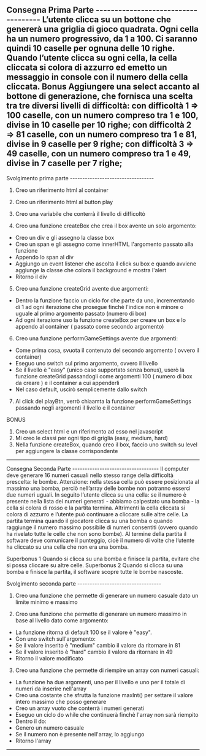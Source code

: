 Consegna Prima Parte ------------------------------------
L’utente clicca su un bottone che genererà una griglia di gioco quadrata. Ogni cella ha un numero progressivo, da 1 a 100. Ci saranno quindi 10 caselle per ognuna delle 10 righe. Quando l’utente clicca su ogni cella, la cella cliccata si colora di azzurro ed emetto un messaggio in console con il numero della cella cliccata.
Bonus
Aggiungere una select accanto al bottone di generazione, che fornisca una scelta tra tre diversi livelli di difficoltà:
con difficoltà 1 => 100 caselle, con un numero compreso tra 1 e 100, divise in 10 caselle per 10 righe;
con difficoltà 2 => 81 caselle, con un numero compreso tra 1 e 81, divise in 9 caselle per 9 righe;
con difficoltà 3 => 49 caselle, con un numero compreso tra 1 e 49, divise in 7 caselle per 7 righe;
----------------------------------------------------------

Svolgimento prima parte ----------------------------------

1. Creo un riferimento html al container
2. Creo un riferimento html al button play
3. Creo una variabile che conterrà il livello di difficoltò

4. Creo una funzione createBox che crea il box avente un solo argomento:
 - Creo un div e gli assegno la classe box
 - Creo un span e gli assegno come innerHTML l'argomento passato alla funzione
 - Appendo lo span al div
 - Aggiungo un event listener che ascolta il click su box e quando avviene aggiunge la classe che colora il background e mostra l'alert
 - Ritorno il div

5. Creo una funzione createGrid avente due argomenti:
 - Dentro la funzione faccio un ciclo for che parte da uno, incrementando di 1 ad ogni iterazione che prosegue finchè l'indice non è minore o uguale al primo argomento passato (numero di box)
 - Ad ogni iterazione uso la funzione createBox per creare un box e lo appendo al container ( passato come secondo argomento)

6. Creo una funzione performGameSettings avente due argomenti:
 - Come prima cosa, svuota il contenuto del secondo argomento ( ovvero il container)
 - Eseguo uno switch sul primo argomento, ovvero il livello
  - Se il livello è "easy" (unico caso supportato senza bonus), userò la funzione createGrid passandogli come argomenti 100 ( numero di box da creare ) e il container a cui appenderli
- Nel caso default, uscirò semplicemente dallo switch

7. Al click del playBtn, verrò chiaamta la funzione performGameSettings passando negli argomenti il livello e il container

BONUS
1. Creo un select html e un riferimento ad esso nel javascript
2. Mi creo le classi per ogni tipo di griglia (easy, medium, hard)
3. Nella funzione createBox, quando creo il box, faccio uno switch su level per aggiungere la classe corrispondente
----------------------------------------------------------


Consegna Seconda Parte -----------------------------------
Il computer deve generare 16 numeri casuali nello stesso range della difficoltà prescelta: le bombe. Attenzione: nella stessa cella può essere posizionata al massimo una bomba, perciò nell’array delle bombe non potranno esserci due numeri uguali.
In seguito l’utente clicca su una cella: se il numero è presente nella lista dei numeri generati - abbiamo calpestato una bomba - la cella si colora di rosso e la partita termina. Altrimenti la cella cliccata si colora di azzurro e l’utente può continuare a cliccare sulle altre celle.
La partita termina quando il giocatore clicca su una bomba o quando raggiunge il numero massimo possibile di numeri consentiti (ovvero quando ha rivelato tutte le celle che non sono bombe).
Al termine della partita il software deve comunicare il punteggio, cioè il numero di volte che l’utente ha cliccato su una cella che non era una bomba.

Superbonus 1
Quando si clicca su una bomba e finisce la partita, evitare che si possa cliccare su altre celle.
Superbonus 2
Quando si clicca su una bomba e finisce la partita, il software scopre tutte le bombe nascoste.

Svolgimento seconda parte ----------------------------------
1. Creo una funzione che permette di generare un numero casuale dato un limite minimo e massimo

2. Creo una funzione che permette di generare un numero massimo in base al livello dato come argomento:
 - La funzione ritorna di default 100 se il valore è "easy".
 - Con uno switch sull'argomento:
  - Se il valore inserito è "medium" cambio il valore da ritornare in 81
  - Se il valore inserito è "hard" cambio il valore da ritornare in 49
  - Ritorno il valore modificato

3. Creo una funzione che permette di riempire un array con numeri casuali:
 - La funzione ha due argomenti, uno per il livello e uno per il totale di numeri da inserire nell'array
 - Creo una costante che sfrutta la funzione maxInt() per settare il valore intero massimo che posso generare
 - Creo un array vuoto che conterrà i numeri generati
 - Eseguo un ciclo do while che continuerà finchè l'array non sarà riempito 
 - Dentro il do:
  - Genero un numero casuale
  - Se il numero non è presente nell'array, lo aggiungo
- Ritorno l'array

------------------------------------------------------------
